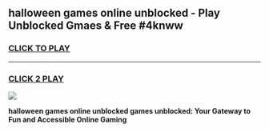 
## halloween games online unblocked - Play Unblocked Gmaes & Free #4knww
<h3>
<a href="https://premium.freeplayer.one?title=halloween_games_online_unblocked&ref=01M">CLICK TO PLAY</a></h3>
<hr>

<h3>
<a href="https://premium.freeplayer.one?title=halloween_games_online_unblocked&ref=01M">CLICK 2 PLAY</a>
  
</h3>

<a href="https://premium.freeplayer.one?title=halloween_games_online_unblocked&ref=01M"><img src="https://clearcache.store/games.png"></a>


**halloween games online unblocked games unblocked: Your Gateway to Fun and Accessible Online Gaming**
